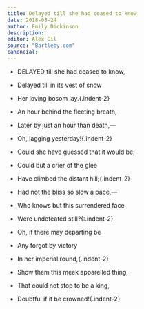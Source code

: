 ```yaml
---
title: Delayed till she had ceased to know
date: 2018-08-24
author: Emily Dickinson
description: 
editor: Alex Gil
source: "Bartleby.com"
canoncial: 
---
```


- DELAYED till she had ceased to know,
- Delayed till in its vest of snow
- Her loving bosom lay.{.indent-2}
- An hour behind the fleeting breath,
- Later by just an hour than death,—
- Oh, lagging yesterday!{.indent-2}


- Could she have guessed that it would be;
- Could but a crier of the glee	
- Have climbed the distant hill;{.indent-2}
- Had not the bliss so slow a pace,—
- Who knows but this surrendered face
- Were undefeated still?{:.indent-2}


- Oh, if there may departing be
- Any forgot by victory
- In her imperial round,{.indent-2}
- Show them this meek apparelled thing,
- That could not stop to be a king,
- Doubtful if it be crowned!{.indent-2}
